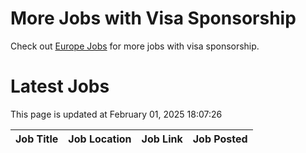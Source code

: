 # More Jobs with Visa Sponsorship

Check out [Europe Jobs](https://github.com/sureshparimi/europejobs#latest-jobs) for more jobs with visa sponsorship.

# Latest Jobs

This page is updated at February 01, 2025 18:07:26

| Job Title | Job Location | Job Link | Job Posted |
| --- | --- | --- | --- |
